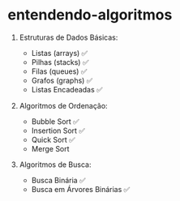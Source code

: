 # entendendo-algoritmos


1. Estruturas de Dados Básicas:
    - Listas (arrays) ✅
    - Pilhas (stacks) ✅
    - Filas (queues) ✅
    - Grafos (graphs) ✅
    - Listas Encadeadas ✅

2. Algoritmos de Ordenação:
    - Bubble Sort ✅
    - Insertion Sort ✅
    - Quick Sort ✅
    - Merge Sort

3. Algoritmos de Busca:
    - Busca Binária ✅
    - Busca em Árvores Binárias ✅